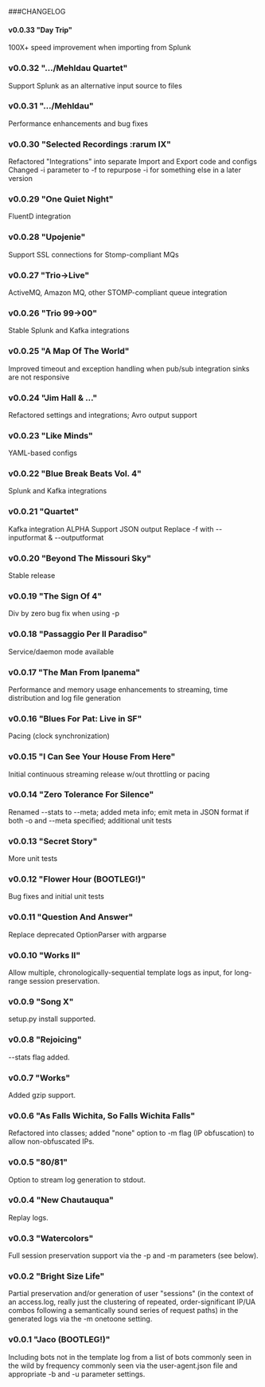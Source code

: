 ###CHANGELOG

#### v0.0.33 "Day Trip"
100X+ speed improvement when importing from Splunk


### v0.0.32 ".../Mehldau Quartet"
Support Splunk as an alternative input source to files


### v0.0.31 ".../Mehldau"
Performance enhancements and bug fixes


### v0.0.30 "Selected Recordings :rarum IX"
Refactored "Integrations" into separate Import and Export code and configs
Changed -i parameter to -f to repurpose -i for something else in a later version


### v0.0.29 "One Quiet Night"
FluentD integration


### v0.0.28 "Upojenie"
Support SSL connections for Stomp-compliant MQs 


### v0.0.27 "Trio->Live"
ActiveMQ, Amazon MQ, other STOMP-compliant queue integration


### v0.0.26 "Trio 99->00"
Stable Splunk and Kafka integrations


### v0.0.25 "A Map Of The World"
Improved timeout and exception handling when pub/sub integration sinks are not responsive


### v0.0.24 "Jim Hall & ..."
Refactored settings and integrations; Avro output support


### v0.0.23 "Like Minds"
YAML-based configs


### v0.0.22 "Blue Break Beats Vol. 4"
Splunk and Kafka integrations


### v0.0.21 "Quartet"
Kafka integration ALPHA
Support JSON output
Replace -f with --inputformat & --outputformat


### v0.0.20 "Beyond The Missouri Sky"
Stable release


### v0.0.19 "The Sign Of 4"
Div by zero bug fix when using -p


### v0.0.18 "Passaggio Per Il Paradiso"
Service/daemon mode available


### v0.0.17 "The Man From Ipanema"
Performance and memory usage enhancements to streaming, time distribution and log file generation


### v0.0.16 "Blues For Pat: Live in SF"
Pacing (clock synchronization) 


### v0.0.15 "I Can See Your House From Here"
Initial continuous streaming release w/out throttling or pacing


### v0.0.14 "Zero Tolerance For Silence"
Renamed --stats to --meta; added meta info; emit meta in JSON format if both -o and --meta specified; additional unit tests


### v0.0.13 "Secret Story"
More unit tests


### v0.0.12 "Flower Hour (BOOTLEG!)"
Bug fixes and initial unit tests


### v0.0.11 "Question And Answer"
Replace deprecated OptionParser with argparse


### v0.0.10 "Works II"
Allow multiple, chronologically-sequential template logs as input, for long-range session preservation.


### v0.0.9 "Song X"
setup.py install supported.


### v0.0.8 "Rejoicing"
--stats flag added.


### v0.0.7 "Works"
Added gzip support.


### v0.0.6 "As Falls Wichita, So Falls Wichita Falls"
Refactored into classes; added "none" option to -m flag (IP obfuscation) to allow non-obfuscated IPs.


### v0.0.5 "80/81"
Option to stream log generation to stdout.


### v0.0.4 "New Chautauqua"
Replay logs.


### v0.0.3 "Watercolors"
Full session preservation support via the -p and -m parameters (see below).


### v0.0.2 "Bright Size Life"
Partial preservation and/or generation of user "sessions" (in the context of an access.log, really just the clustering of repeated, order-significant IP/UA combos following a semantically sound series of request paths) in the generated logs via the -m onetoone setting.


### v0.0.1 "Jaco (BOOTLEG!)"
Including bots not in the template log from a list of bots commonly seen in the wild by frequency commonly seen via the user-agent.json file and appropriate -b and -u parameter settings.

